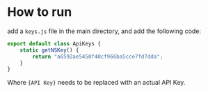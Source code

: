 # How to run
add a `keys.js` file in the main directory, and add the following code:
```js
export default class ApiKeys {
    static getNSKey() {
        return "a6592ae5450f40cf966ba5cce7fd7dda";
    }
}
```
Where `{API Key}` needs to be replaced with an actual API Key.